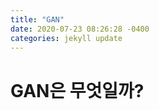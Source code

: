 ```yaml
---
title: "GAN"
date: 2020-07-23 08:26:28 -0400
categories: jekyll update
---
```


GAN은 무엇일까?
==========
